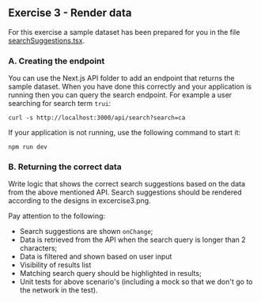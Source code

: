 ## Exercise 3 - Render data

For this exercise a sample dataset has been prepared for you in the file [searchSuggestions.tsx](/src/data/searchSuggestions.tsx). 

### A. Creating the endpoint

You can use the Next.js API folder to add an endpoint that returns the sample dataset. 
When you have done this correctly and your application is running then you can query the search endpoint. For example a user searching for search term `trui`:
```
curl -s http://localhost:3000/api/search?search=ca
```

If your application is not running, use the following command to start it:

```
npm run dev
```
### B. Returning the correct data

Write logic that shows the correct search suggestions based on the data from the above mentioned API. Search suggestions should be rendered according to the designs in excercise3.png. 

Pay attention to the following:

- Search suggestions are shown `onChange`;
- Data is retrieved from the API when the search query is longer than 2 characters;
- Data is filtered and shown based on user input
- Visibility of results list
- Matching search query should be highlighted in results;
- Unit tests for above scenario's (including a mock so that we don't go to the network in the test).